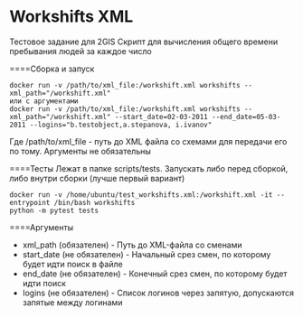Workshifts XML
================
Тестовое задание для 2GIS
Скрипт для вычисления общего времени пребывания людей за каждое число

====Сборка и запуск
```docker build workshifts -t workshifts
docker run -v /path/to/xml_file:/workshift.xml workshifts --xml_path="/workshift.xml"
или с аргументами
docker run -v /path/to/xml_file:/workshift.xml workshifts --xml_path="/workshift.xml" --start_date=02-03-2011 --end_date=05-03-2011 --logins="b.testobject,a.stepanova, i.ivanov"
```
Где /path/to/xml_file - путь до XML файла со схемами для передачи его по тому. Аргументы не обязательны

====Тесты
Лежат в папке scripts/tests. Запускать либо перед сборкой, либо внутри сборки (лучше первый вариант)
```
docker run -v /home/ubuntu/test_workshifts.xml:/workshift.xml -it --entrypoint /bin/bash workshifts
python -m pytest tests
```

====Аргументы
- xml_path (обязателен) - Путь до XML-файла со сменами
- start_date (не обязателен) - Начальный срез смен, по которому будет идти поиск в файле
- end_date (не обязателен) - Конечный срез смен, по которому будет идти поиск
- logins (не обязателен) - Список логинов через запятую, допускаются запятые между логинами
